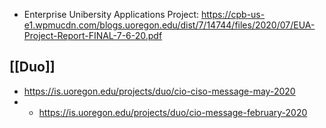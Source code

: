 - Enterprise Unibersity Applications Project: https://cpb-us-e1.wpmucdn.com/blogs.uoregon.edu/dist/7/14744/files/2020/07/EUA-Project-Report-FINAL-7-6-20.pdf


## [[Duo]]
- https://is.uoregon.edu/projects/duo/cio-ciso-message-may-2020
- - https://is.uoregon.edu/projects/duo/cio-message-february-2020